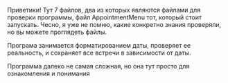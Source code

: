 Приветики!
Тут 7 файлов, два из которых являются файлами для проверки программы,
файл AppointmentMenu тот, который стоит запускать.
Чесно, я уже не помню, какие конкретно знания проверяли, но вы можете проглядеть файлы.

Програма занимается форматированием даты, проверяет ее реальность, и сохраняет все встречи в зависимости от даты.

Программа далеко не самая сложная, но она тут просто для ознакомления и понимания
